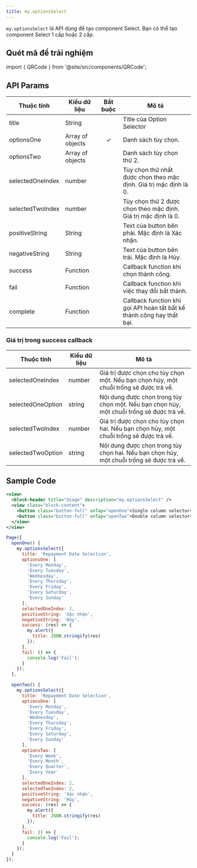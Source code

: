 ```yaml
---
title: my.optionsSelect
---
```


`my.optionsSelect` là API dùng để tạo component Select. Bạn có thể tạo component Select 1 cấp hoặc 2 cấp.

## Quét mã để trải nghiệm

import { QRCode } from '@site/src/components/QRCode';

<QRCode page="pages/api/option-selector/index" />

## API Params

| Thuộc tính       | Kiểu dữ liệu     | Bắt buộc | Mô tả                                                                  |
| ---------------- | ---------------- | :------: | ---------------------------------------------------------------------- |
| title            | String           |          | Title của Option Selector                                              |
| optionsOne       | Array of objects |    ✓     | Danh sách tùy chọn.                                                    |
| optionsTwo       | Array of objects |          | Danh sách tùy chọn thứ 2.                                              |
| selectedOneIndex | number           |          | Tùy chọn thứ nhất được chọn theo mặc định. Giá trị mặc định là 0.      |
| selectedTwoIndex | number           |          | Tùy chọn thứ 2 được chọn theo mặc định. Giá trị mặc định là 0.         |
| positiveString   | String           |          | Text của button bên phải. Mặc định là Xác nhận.                        |
| negativeString   | String           |          | Text của button bên trái. Mặc định là Hủy.                             |
| success          | Function         |          | Callback function khi chọn thành công.                                 |
| fail             | Function         |          | Callback function khi việc thay đổi bất thành.                         |
| complete         | Function         |          | Callback function khi gọi API hoàn tất bất kể thành công hay thất bại. |

### Giá trị trong success callback

| Thuộc tính        | Kiểu dữ liệu   | Mô tả                                                                              |
| ----------------- | ------ | ---------------------------------------------------------------------------------------- |
| selectedOneIndex  | number | Giá trị được chọn cho tùy chọn một. Nếu bạn chọn hủy, một chuỗi trống sẽ được trả về.    |
| selectedOneOption | string | Nội dung được chọn trong tùy chọn một. Nếu bạn chọn hủy, một chuỗi trống sẽ được trả về. |
| selectedTwoIndex  | number | Giá trị được chọn cho tùy chọn hai. Nếu bạn chọn hủy, một chuỗi trống sẽ được trả về.    |
| selectedTwoOption | string | Nội dung được chọn trong tùy chọn hai. Nếu bạn chọn hủy, một chuỗi trống sẽ được trả về. |

## Sample Code

```xml title=index.txml
<view>
  <block-header title="Usage" description="my.optionsSelect" />
  <view class="block-content">
    <button class="button-full" onTap="openOne">Single column selector</button>
    <button class="button-full" onTap="openTwo">Double column selector</button>
  </view>
</view>
```

```js title=index.js
Page({
  openOne() {
    my.optionsSelect({
      title: 'Repayment Date Selection',
      optionsOne: [
        'Every Monday',
        'Every Tuesday',
        'Wednesday',
        'Every Thursday',
        'Every Friday',
        'Every Saturday',
        'Every Sunday'
      ],
      selectedOneIndex: 2,
      positiveString: 'Xác nhận',
      negativeString: 'Hủy',
      success: (res) => {
        my.alert({
          title: JSON.stringify(res)
        });
      },
      fail: () => {
        console.log('Fail');
      }
    });
  },

  openTwo() {
    my.optionsSelect({
      title: 'Repayment Date Selection',
      optionsOne: [
        'Every Monday',
        'Every Tuesday',
        'Wednesday',
        'Every Thursday',
        'Every Friday',
        'Every Saturday',
        'Every Sunday'
      ],
      optionsTwo: [
        'Every Week',
        'Every Month',
        'Every Quarter',
        'Every Year'
      ],
      selectedOneIndex: 2,
      selectedTwoIndex: 2,
      positiveString: 'Xác nhận',
      negativeString: 'Hủy',
      success: (res) => {
        my.alert({
          title: JSON.stringify(res)
        });
      },
      fail: () => {
        console.log('Fail');
      }
    });
  }
});
```


